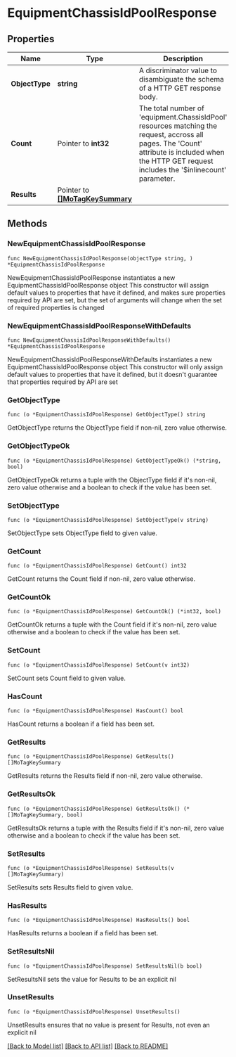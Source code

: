 # EquipmentChassisIdPoolResponse

## Properties

Name | Type | Description | Notes
------------ | ------------- | ------------- | -------------
**ObjectType** | **string** | A discriminator value to disambiguate the schema of a HTTP GET response body. | 
**Count** | Pointer to **int32** | The total number of &#39;equipment.ChassisIdPool&#39; resources matching the request, accross all pages. The &#39;Count&#39; attribute is included when the HTTP GET request includes the &#39;$inlinecount&#39; parameter. | [optional] 
**Results** | Pointer to [**[]MoTagKeySummary**](MoTagKeySummary.md) |  | [optional] 

## Methods

### NewEquipmentChassisIdPoolResponse

`func NewEquipmentChassisIdPoolResponse(objectType string, ) *EquipmentChassisIdPoolResponse`

NewEquipmentChassisIdPoolResponse instantiates a new EquipmentChassisIdPoolResponse object
This constructor will assign default values to properties that have it defined,
and makes sure properties required by API are set, but the set of arguments
will change when the set of required properties is changed

### NewEquipmentChassisIdPoolResponseWithDefaults

`func NewEquipmentChassisIdPoolResponseWithDefaults() *EquipmentChassisIdPoolResponse`

NewEquipmentChassisIdPoolResponseWithDefaults instantiates a new EquipmentChassisIdPoolResponse object
This constructor will only assign default values to properties that have it defined,
but it doesn't guarantee that properties required by API are set

### GetObjectType

`func (o *EquipmentChassisIdPoolResponse) GetObjectType() string`

GetObjectType returns the ObjectType field if non-nil, zero value otherwise.

### GetObjectTypeOk

`func (o *EquipmentChassisIdPoolResponse) GetObjectTypeOk() (*string, bool)`

GetObjectTypeOk returns a tuple with the ObjectType field if it's non-nil, zero value otherwise
and a boolean to check if the value has been set.

### SetObjectType

`func (o *EquipmentChassisIdPoolResponse) SetObjectType(v string)`

SetObjectType sets ObjectType field to given value.


### GetCount

`func (o *EquipmentChassisIdPoolResponse) GetCount() int32`

GetCount returns the Count field if non-nil, zero value otherwise.

### GetCountOk

`func (o *EquipmentChassisIdPoolResponse) GetCountOk() (*int32, bool)`

GetCountOk returns a tuple with the Count field if it's non-nil, zero value otherwise
and a boolean to check if the value has been set.

### SetCount

`func (o *EquipmentChassisIdPoolResponse) SetCount(v int32)`

SetCount sets Count field to given value.

### HasCount

`func (o *EquipmentChassisIdPoolResponse) HasCount() bool`

HasCount returns a boolean if a field has been set.

### GetResults

`func (o *EquipmentChassisIdPoolResponse) GetResults() []MoTagKeySummary`

GetResults returns the Results field if non-nil, zero value otherwise.

### GetResultsOk

`func (o *EquipmentChassisIdPoolResponse) GetResultsOk() (*[]MoTagKeySummary, bool)`

GetResultsOk returns a tuple with the Results field if it's non-nil, zero value otherwise
and a boolean to check if the value has been set.

### SetResults

`func (o *EquipmentChassisIdPoolResponse) SetResults(v []MoTagKeySummary)`

SetResults sets Results field to given value.

### HasResults

`func (o *EquipmentChassisIdPoolResponse) HasResults() bool`

HasResults returns a boolean if a field has been set.

### SetResultsNil

`func (o *EquipmentChassisIdPoolResponse) SetResultsNil(b bool)`

 SetResultsNil sets the value for Results to be an explicit nil

### UnsetResults
`func (o *EquipmentChassisIdPoolResponse) UnsetResults()`

UnsetResults ensures that no value is present for Results, not even an explicit nil

[[Back to Model list]](../README.md#documentation-for-models) [[Back to API list]](../README.md#documentation-for-api-endpoints) [[Back to README]](../README.md)


